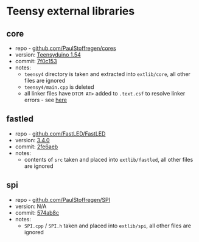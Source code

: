 # Teensy external libraries

## core
- repo - [github.com/PaulStoffregen/cores](https://github.com/PaulStoffregen/cores)
- version: [Teensyduino 1.54](https://github.com/PaulStoffregen/cores/releases/tag/1.54)
- commit: [7f0c153](https://github.com/PaulStoffregen/cores/commit/7f0c1531ec29c5b75a4c3dc446e4b09c3731c090)
- notes:
    - `teensy4` directory is taken and extracted into `extlib/core`, all other files are ignored
    - `teensy4/main.cpp` is deleted
    - all linker files have `DTCM AT>` added to `.text.csf` to resolve linker errors - see [here](https://forum.pjrc.com/threads/67252-Teensyduino-1-54-Beta-9?p=279524&viewfull=1#post279524)

## fastled
- repo - [github.com/FastLED/FastLED](https://github.com/FastLED/FastLED)
- version: [3.4.0](https://github.com/FastLED/FastLED/releases/tag/3.4.0)
- commit: [2fe6aeb](https://github.com/FastLED/FastLED/commit/2fe6aebc778a836a8556b8e4508381e9c847f7a3)
- notes:
    - contents of `src` taken and placed into `extlib/fastled`, all other files are ignored

## spi
- repo - [github.com/PaulStoffregen/SPI](https://github.com/PaulStoffregen/SPI)
- version: N/A
- commit: [574ab8c](https://github.com/PaulStoffregen/SPI/commit/574ab8c7a8a45ea21cc56dcc6b7361da90868e86)
- notes:
    - `SPI.cpp` / `SPI.h` taken and placed into `extlib/spi`, all other files are ignored
